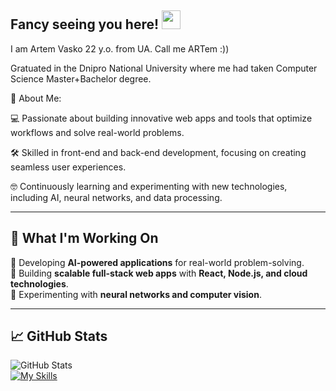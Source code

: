 ## Fancy seeing you here! <img src="https://raw.githubusercontent.com/aemmadi/aemmadi/master/wave.gif" width="30">

I am Artem Vasko 22 y.o. from UA. Call me ARTem :)) 

Gratuated in the Dnipro National University where me had taken Computer Science Master+Bachelor degree. 

🌟 About Me: 

💻 Passionate about building innovative web apps and tools that optimize workflows and solve real-world problems.

🛠️ Skilled in front-end and back-end development, focusing on creating seamless user experiences. 

🤓 Continuously learning and experimenting with new technologies, including AI, neural networks, and data processing.

---

## 🚀 What I'm Working On  
🔹 Developing **AI-powered applications** for real-world problem-solving.  
🔹 Building **scalable full-stack web apps** with **React, Node.js, and cloud technologies**.  
🔹 Experimenting with **neural networks and computer vision**.  

---

## 📈 GitHub Stats  

![GitHub Stats](https://github-readme-stats.vercel.app/api?username=amvasko&show_icons=true&theme=radical)  
[![My Skills](https://skillicons.dev/icons?i=js,html,css,docker,react,kubernetes,python,linux)](https://skillicons.dev)
